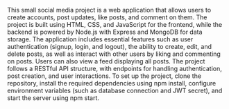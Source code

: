 This small social media project is a web application that allows users to create accounts, post updates, like posts, and comment on them. The project is built using HTML, CSS, and JavaScript for the frontend, while the backend is powered by Node.js with Express and MongoDB for data storage. The application includes essential features such as user authentication (signup, login, and logout), the ability to create, edit, and delete posts, as well as interact with other users by liking and commenting on posts. Users can also view a feed displaying all posts. The project follows a RESTful API structure, with endpoints for handling authentication, post creation, and user interactions. To set up the project, clone the repository, install the required dependencies using npm install, configure environment variables (such as database connection and JWT secret), and start the server using npm start. 
